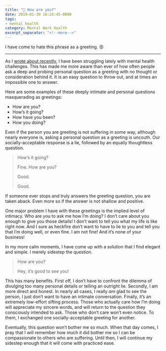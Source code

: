 ```yaml
---
title: "💮 How are you?"
date: 2019-01-30 16:24:45-0000
tags:
- mental health
category: Mental Work Health
excerpt_separator: "<!--more-->"
---
```


I have come to hate this phrase as a greeting. 😡

<!--more-->

***

As I [wrote about recently](https://bennorris.org/2019/01/26/coming-out.html), I have been struggling lately with mental health challenges. This has made me more aware than ever of how often people ask a deep and probing personal question as a greeting with no thought or consideration behind it. It is an easy question to throw out, and at times an impossible one to answer.

Here are some examples of these deeply intimate and personal questions masquerading as greetings:

- How are you?
- How’s it going?
- How have you been?
- How you doing?

Even if the person you are greeting is not suffering in some way, although nearly everyone is, asking a personal question as a greeting is uncouth. Our socially-acceptable response is a lie, followed by an equally thoughtless question.

> How’s it going?
>
> Fine. How are you?
>
> Good.
>
> Good.

If someone ever stops and truly answers the greeting question, you are taken aback. Even more so if the answer is not shallow and positive.

One major problem I have with these greetings is the implied level of intimacy. Who are you to ask me how I’m doing? I don’t care about you enough to give you those details! I don’t want to tell you what my life is like right now. And I sure as heckfire don’t want to have to lie to you and tell you that I’m doing well, or even fine. I am not fine! And it’s none of your business!

In my more calm moments, I have come up with a solution that I find elegant and simple. I merely sidestep the question.

> How are you?
> 
> Hey, it’s good to see you!

This has many benefits. First off, I don’t have to confront the dilemma of divulging too many personal details or telling an outright lie. Secondly, I am more direct and honest. In nearly all cases, I really *am* glad to see the person, I just don’t want to have an intimate conversation. Finally, it’s an extremely low-effort sifting process. Those who actually care how I’m doing will appreciate my sincere words, and will return to the question they consciously intended to ask. Those who don’t care won’t even notice. To them, I exchanged one socially-acceptable greeting for another.

Eventually, this question won’t bother me so much. When that day comes, I pray that I will remember how much it did bother me so I can be compassionate to others who are suffering. Until then, I will continue my sidestep enough that it will come with practiced ease.